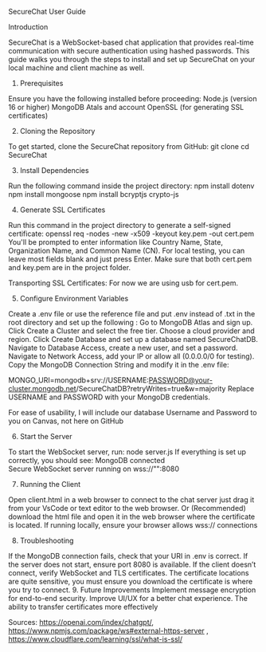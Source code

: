 SecureChat User Guide




Introduction


SecureChat is a WebSocket-based chat application that provides real-time communication with secure authentication using hashed passwords. This guide walks you through the steps to install and set up SecureChat on your local machine and client machine as well.
1. Prerequisites


Ensure you have the following installed before proceeding:
Node.js (version 16 or higher)
MongoDB Atals and account
OpenSSL (for generating SSL certificates)

2. Cloning the Repository


To get started, clone the SecureChat repository from GitHub:
   git clone 
   cd SecureChat

3. Install Dependencies


Run the following command inside the project directory:
    npm install dotenv
    npm install mongoose
    npm install bcryptjs crypto-js

4. Generate SSL Certificates


Run this command in the project directory to generate a self-signed certificate:
openssl req -nodes -new -x509 -keyout key.pem -out cert.pem
You'll be prompted to enter information like Country Name, State, Organization Name, and Common Name (CN). For local testing, you can leave most fields blank and just press Enter.
Make sure that both cert.pem and key.pem are in the project folder.

Transporting SSL Certificates:
For now we are using usb for cert.pem.


5. Configure Environment Variables


Create a .env file or use the reference file and put .env instead of .txt in the root directory and set up the following :
Go to MongoDB Atlas and sign up.
Click Create a Cluster and select the free tier.
Choose a cloud provider and region.
Click Create Database and set up a database named SecureChatDB.
Navigate to Database Access, create a new user, and set a password.
Navigate to Network Access, add your IP or allow all (0.0.0.0/0 for testing).
Copy the MongoDB Connection String and modify it in the .env file:

 MONGO_URI=mongodb+srv://USERNAME:PASSWORD@your-cluster.mongodb.net/SecureChatDB?retryWrites=true&w=majority
Replace USERNAME and PASSWORD with your MongoDB credentials.


For ease of usability, I will include our database Username and Password to you on Canvas, not here on GitHub



6. Start the Server


To start the WebSocket server, run:
node server.js
If everything is set up correctly, you should see:
MongoDB connected  
Secure WebSocket server running on wss://"":8080


7. Running the Client


Open client.html in a web browser to connect to the chat server just drag it from your VsCode or text editor to the web browser. Or (Recommended) download the html file and open it in the web browser where the certificate is located.  If running locally, ensure your browser allows wss:// connections


8. Troubleshooting

If the MongoDB connection fails, check that your URI in .env is correct.
If the server does not start, ensure port 8080 is available.
If the client doesn’t connect, verify WebSocket and TLS certificates. The certificate locations are quite sensitive, you must ensure you download the certificate is where you try to connect.
9. Future Improvements
Implement message encryption for end-to-end security.
Improve UI/UX for a better chat experience.
The ability to transfer certificates more effectively

Sources: 
https://openai.com/index/chatgpt/, https://www.npmjs.com/package/ws#external-https-server , 
https://www.cloudflare.com/learning/ssl/what-is-ssl/




